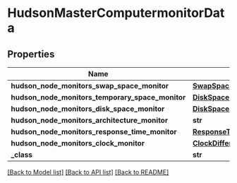 # HudsonMasterComputermonitorData

## Properties
Name | Type | Description | Notes
------------ | ------------- | ------------- | -------------
**hudson_node_monitors_swap_space_monitor** | [**SwapSpaceMonitorMemoryUsage2**](SwapSpaceMonitorMemoryUsage2.md) |  | [optional] 
**hudson_node_monitors_temporary_space_monitor** | [**DiskSpaceMonitorDescriptorDiskSpace**](DiskSpaceMonitorDescriptorDiskSpace.md) |  | [optional] 
**hudson_node_monitors_disk_space_monitor** | [**DiskSpaceMonitorDescriptorDiskSpace**](DiskSpaceMonitorDescriptorDiskSpace.md) |  | [optional] 
**hudson_node_monitors_architecture_monitor** | **str** |  | [optional] 
**hudson_node_monitors_response_time_monitor** | [**ResponseTimeMonitorData**](ResponseTimeMonitorData.md) |  | [optional] 
**hudson_node_monitors_clock_monitor** | [**ClockDifference**](ClockDifference.md) |  | [optional] 
**_class** | **str** |  | [optional] 

[[Back to Model list]](../README.md#documentation-for-models) [[Back to API list]](../README.md#documentation-for-api-endpoints) [[Back to README]](../README.md)


